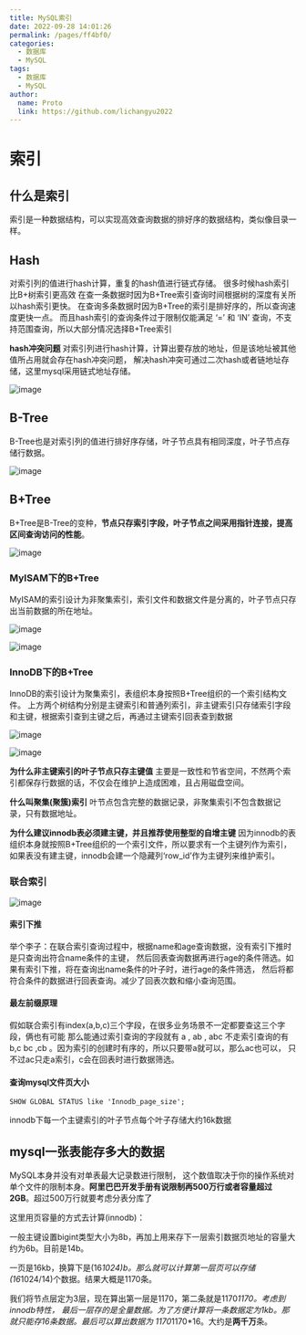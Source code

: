 ```yaml
---
title: MySQL索引
date: 2022-09-28 14:01:26
permalink: /pages/ff4bf0/
categories:
  - 数据库
  - MySQL
tags:
  - 数据库
  - MySQL
author: 
  name: Proto
  link: https://github.com/lichangyu2022
---
```



# 索引

## 什么是索引

索引是一种数据结构，可以实现高效查询数据的排好序的数据结构，类似像目录一样。

## Hash


对索引列的值进行hash计算，重复的hash值进行链式存储。
很多时候hash索引比B+树索引更高效
在查一条数据时因为B+Tree索引查询时间根据树的深度有关所以hash索引更快。
在查询多条数据时因为B+Tree的索引是排好序的，所以查询速度更快一点。
而且hash索引的查询条件过于限制仅能满足 ‘=’ 和 ‘IN’ 查询，不支持范围查询，所以大部分情况选择B+Tree索引

**hash冲突问题**
对索引列进行hash计算，计算出要存放的地址，但是该地址被其他值所占用就会存在hash冲突问题，
解决hash冲突可通过二次hash或者链地址存储，这里mysql采用链式地址存储。


![image](https://cdn.staticaly.com/gh/lichangyu2022/blog-imgs@master/20221012/image.4jna8ege51.webp)



## B-Tree

B-Tree也是对索引列的值进行排好序存储，叶子节点具有相同深度，叶子节点存储行数据。

![image](https://cdn.staticaly.com/gh/lichangyu2022/blog-imgs@master/20221012/image.409zqfqszfo0.webp)

## B+Tree

B+Tree是B-Tree的变种，**节点只存索引字段，叶子节点之间采用指针连接，提高区间查询访问的性能**。

![image](https://cdn.staticaly.com/gh/lichangyu2022/blog-imgs@master/20221012/image.u0npv46durk.webp)

### MyISAM下的B+Tree

MyISAM的索引设计为非聚集索引，索引文件和数据文件是分离的，叶子节点只存出当前数据的所在地址。

![image](https://cdn.staticaly.com/gh/lichangyu2022/blog-imgs@master/20221012/image.2252vw0vhds0.webp)

![image](https://cdn.staticaly.com/gh/lichangyu2022/blog-imgs@master/20221012/image.30ytlqhwa5u0.webp)


### InnoDB下的B+Tree

InnoDB的索引设计为聚集索引，表组织本身按照B+Tree组织的一个索引结构文件。
上方两个树结构分别是主键索引和普通列索引，非主键索引只存储索引字段和主键，根据索引查到主键之后，再通过主键索引回表查到数据

![image](https://cdn.staticaly.com/gh/lichangyu2022/blog-imgs@master/20221012/image.5jpnsqcin000.webp)

![image](https://cdn.staticaly.com/gh/lichangyu2022/blog-imgs@master/20221012/image.3grqaspv1lg.webp)

**为什么非主键索引的叶子节点只存主键值**
主要是一致性和节省空间，不然两个索引都保存行数据的话，不仅会在维护上造成困难，且占用磁盘空间。

**什么叫聚集(聚簇)索引**
叶节点包含完整的数据记录，非聚集索引不包含数据记录，只有数据地址。

**为什么建议innodb表必须建主键，并且推荐使用整型的自增主键**
因为innodb的表组织本身就按照B+Tree组织的一个索引文件，所以要求有一个主键列作为索引，如果表没有建主键，innodb会建一个隐藏列‘row_id’作为主键列来维护索引。


### 联合索引

![image](https://cdn.staticaly.com/gh/lichangyu2022/blog-imgs@master/20221012/image.1k9m8sh2ns00.webp)

#### 索引下推

举个李子：在联合索引查询过程中，根据name和age查询数据，没有索引下推时是只查询出符合name条件的主键，
然后回表查询数据再进行age的条件筛选。如果有索引下推，将在查询出name条件的叶子时，进行age的条件筛选，
然后将都符合条件的数据进行回表查询。减少了回表次数和缩小查询范围。

#### 最左前缀原理

假如联合索引有index(a,b,c)三个字段，在很多业务场景不一定都要查这三个字段，俩也有可能
那么能通过索引查询的字段就有 a , ab , abc
不走索引查询的有b,c bc ,cb 。因为索引的创建时有序的，所以只要带a就可以，那么ac也可以，
只不过ac只走a索引，c会在回表时进行数据筛选。

#### 查询mysql文件页大小

```
SHOW GLOBAL STATUS like 'Innodb_page_size';
```

innodb下每一个主键索引的叶子节点每个叶子存储大约16k数据

## mysql一张表能存多大的数据

MySQL本身并没有对单表最大记录数进行限制，
这个数值取决于你的操作系统对单个文件的限制本身。**阿里巴巴开发手册有说限制再500万行或者容量超过2GB**。超过500万行就要考虑分表分库了

这里用页容量的方式去计算(innodb)：

一般主键设置bigint类型大小为8b，再加上用来存下一层索引数据页地址的容量大约为6b。目前是14b。

一页是16kb，换算下是(16*1024)b。那么就可以计算第一层页可以存储(16*1024/14)个数据。结果大概是1170条。

我们将节点层定为3层，现在算出第一层是1170，第二条就是1170*1170。考虑到innodb特性，
最后一层存的是全量数据。为了方便计算将一条数据定为1kb。那就只能存16条数据。最后可以算出数据为
1170*1170*16。大约是**两千万**条。